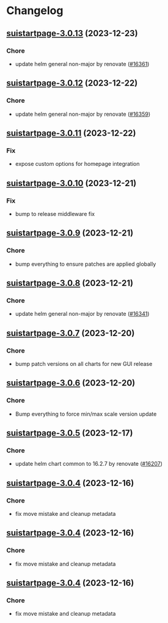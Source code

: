 # Changelog



## [suistartpage-3.0.13](https://github.com/truecharts/charts/compare/suistartpage-3.0.12...suistartpage-3.0.13) (2023-12-23)

### Chore

- update helm general non-major by renovate ([#16361](https://github.com/truecharts/charts/issues/16361))
  
  


## [suistartpage-3.0.12](https://github.com/truecharts/charts/compare/suistartpage-3.0.11...suistartpage-3.0.12) (2023-12-22)

### Chore

- update helm general non-major by renovate ([#16359](https://github.com/truecharts/charts/issues/16359))
  
  


## [suistartpage-3.0.11](https://github.com/truecharts/charts/compare/suistartpage-3.0.10...suistartpage-3.0.11) (2023-12-22)

### Fix

- expose custom options for homepage integration
  
  


## [suistartpage-3.0.10](https://github.com/truecharts/charts/compare/suistartpage-3.0.9...suistartpage-3.0.10) (2023-12-21)

### Fix

- bump to release middleware fix
  
  


## [suistartpage-3.0.9](https://github.com/truecharts/charts/compare/suistartpage-3.0.8...suistartpage-3.0.9) (2023-12-21)

### Chore

- bump everything to ensure patches are applied globally
  
  


## [suistartpage-3.0.8](https://github.com/truecharts/charts/compare/suistartpage-3.0.7...suistartpage-3.0.8) (2023-12-21)

### Chore

- update helm general non-major by renovate ([#16341](https://github.com/truecharts/charts/issues/16341))
  
  


## [suistartpage-3.0.7](https://github.com/truecharts/charts/compare/suistartpage-3.0.6...suistartpage-3.0.7) (2023-12-20)

### Chore

- bump patch versions on all charts for new GUI release
  
  


## [suistartpage-3.0.6](https://github.com/truecharts/charts/compare/suistartpage-3.0.5...suistartpage-3.0.6) (2023-12-20)

### Chore

- Bump everything to force min/max scale version update
  
  


## [suistartpage-3.0.5](https://github.com/truecharts/charts/compare/suistartpage-3.0.4...suistartpage-3.0.5) (2023-12-17)

### Chore

- update helm chart common to 16.2.7 by renovate ([#16207](https://github.com/truecharts/charts/issues/16207))
  
  


## [suistartpage-3.0.4](https://github.com/truecharts/charts/compare/suistartpage-2.0.12...suistartpage-3.0.4) (2023-12-16)

### Chore

- fix move mistake and cleanup metadata
  
  


## [suistartpage-3.0.4](https://github.com/truecharts/charts/compare/suistartpage-2.0.12...suistartpage-3.0.4) (2023-12-16)

### Chore

- fix move mistake and cleanup metadata
  
  


## [suistartpage-3.0.4](https://github.com/truecharts/charts/compare/suistartpage-2.0.12...suistartpage-3.0.4) (2023-12-16)

### Chore

- fix move mistake and cleanup metadata
  
  